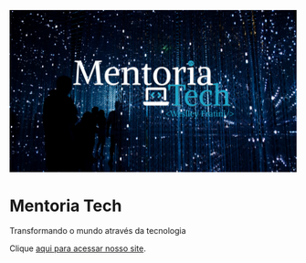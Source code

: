 

<a href="https://site-mentoria-tech.vercel.app/" target="_blank"><img alt="Mt Banner" src="profile/src/template slides.png"></a>

# Mentoria Tech

Transformando o mundo através da tecnologia

Clique [aqui para acessar nosso site](https://site-mentoria-tech.vercel.app/).